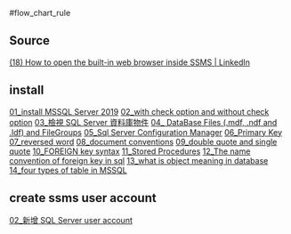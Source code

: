 #flow_chart_rule 
## Source
[(18) How to open the built-in web browser inside SSMS | LinkedIn](https://www.linkedin.com/pulse/how-open-built-in-web-browser-inside-ssms-vitaly-bruk/)

## install
[01_install MSSQL Server 2019](01_install%20MSSQL%20Server%202019.md)
[02_with check option and without check option](02_with%20check%20option%20and%20without%20check%20option.md)
[03_檢視 SQL Server 資料庫物件](03_檢視%20SQL%20Server%20資料庫物件.md)
[04_ DataBase Files (.mdf, .ndf and .ldf) and FileGroups](04_%20DataBase%20Files%20(.mdf,%20.ndf%20and%20.ldf)%20and%20FileGroups.md)
[05_Sql Server Configuration Manager](05_Sql%20Server%20Configuration%20Manager.md)
[06_Primary Key](06_Primary%20Key.md)
[07_reversed word](07_reversed%20word.md)
[08_document conventions](08_document%20conventions.md)
[09_double quote and single quote](09_double%20quote%20and%20single%20quote.md)
[10_FOREIGN key syntax](10_FOREIGN%20key%20syntax.md)
[11_Stored Procedures](11_Stored%20Procedures.md)
[12_The name convention of foreign key in sql](12_The%20name%20convention%20of%20foreign%20key%20in%20sql.md)
[13_what is object meaning in database](13_what%20is%20object%20meaning%20in%20database.md)
[14_four types of table in MSSQL](14_four%20types%20of%20table%20in%20MSSQL.md)

## create ssms user account
[02_新增 SQL Server user account](02_新增%20SQL%20Server%20user%20account.md)

